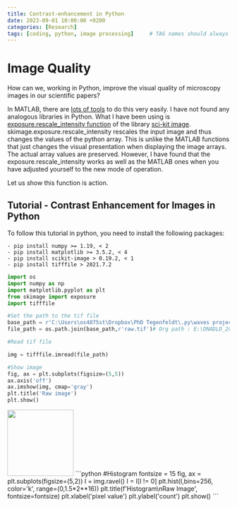 ```yaml
---
title: Contrast-enhancement in Python
date: 2023-09-01 10:00:00 +0200
categories: [Research]
tags: [coding, python, image processing]     # TAG names should always be lowercase
---
```

# Image Quality
How can we, working in Python, improve the visual quality of microscopy images in our scientific papers?

In MATLAB, there are [lots of tools](https://www.mathworks.com/help/images/contrast-adjustment.html) to do this very easily.
I have not found any analogous libraries in Python. What I have been using is [exposure.rescale_intensity function](https://scikit-image.org/docs/stable/api/skimage.exposure.html#skimage.exposure.rescale_intensity) of the library [sci-kit image](https://scikit-image.org/). skimage.exposure.rescale_intensity rescales the input image and thus changes the values of the python array. This is unlike the MATLAB functions that just changes the visual presentation when displaying the image arrays. The actual array values are preserved. However, I have found that the exposure.rescale_intensity works as well as the MATLAB ones when you have adjusted yourself to the new mode of operation.

Let us show this function is action.

## Tutorial - Contrast Enhancement for Images in Python

To follow this tutorial in python, you need to install the following packages:
```
- pip install numpy >= 1.19, < 2
- pip install matplotlib >= 3.5.2, < 4
- pip install scikit-image > 0.19.2, < 1
- pip install tifffile > 2021.7.2
```

```python
import os
import numpy as np
import matplotlib.pyplot as plt
from skimage import exposure
import tifffile

#Set the path to the tif file
base_path = r'C:\Users\os4875st\Dropbox\PhD Tegenfeldt\.py\waves projects_shared\mp4_video_generation'
file_path = os.path.join(base_path,r'raw.tif')# Org path : E:\DNADLD_2022\T4_2022-06-15_2,3nguL\5mbar\100x_5mbar_out_013.nd2

#Read tif file

img = tifffile.imread(file_path)

#Show image
fig, ax = plt.subplots(figsize=(5,5))
ax.axis('off')
ax.imshow(img, cmap='gray') 
plt.title('Raw image')
plt.show()
```
<img src="\assets\image_optimization\raw_image.png" width="150">
```python
#Histogram
fontsize = 15
fig, ax = plt.subplots(figsize=(5,2))
I = img.ravel()
I = I[I != 0] 
plt.hist(I,bins=256, color='k', range=(0,1.5*2**16))
plt.title(f'Histogram\nRaw Image', fontsize=fontsize)
plt.xlabel('pixel value')
plt.ylabel('count')  
plt.show()
```

